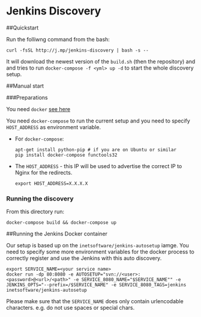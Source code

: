 # Jenkins Discovery

##Quickstart

Run the folliwng command from the bash:

    curl -fsSL http://j.mp/jenkins-discovery | bash -s --

It will download the newest version of the ```build.sh``` (then the repository) and and tries to run ```docker-compose -f <yml> up -d``` to start the whole discovery setup.

##Manual start

###Preparations

You need ```docker``` [see here](https://docs.docker.com/engine/installation/)

You need ```docker-compose``` to run the current setup and you need to specify ```HOST_ADDRESS``` as environment variable.

  * For ```docker-compose```:

		apt-get install python-pip # if you are on Ubuntu or similar
        pip install docker-compose functools32

  * The ```HOST_ADDRESS``` - this IP will be used to advertise the correct IP to Nginx for the redirects.

        export HOST_ADDRESS=X.X.X.X

### Running the discovery

From this directory run:

    docker-compose build && docker-compose up

##Running the Jenkins Docker container

Our setup is based up on the ```inetsoftware/jenkins-autosetup``` iamge. You need to specify some more environment variables for the docker process to correctly register and use the Jenkins with this auto discovery.

	export SERVICE_NAME=<your service name>
	docker run -dp 80:8080 -e AUTOSETUP="svn://<user>:<password>@<url>/<path>" -e SERVICE_8080_NAME="$SERVICE_NAME"" -e JENKINS_OPTS="--prefix=/$SERVICE_NAME" -e SERVICE_8080_TAGS=jenkins inetsoftware/jenkins-autosetup

Please make sure that the ```SERVICE_NAME``` does only contain urlencodable characters. e.g. do not use spaces or special chars.